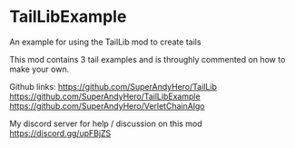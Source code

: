 # TailLibExample
An example for using the TailLib mod to create tails

This mod contains 3 tail examples and is throughly commented on how to make your own.

Github links:
https://github.com/SuperAndyHero/TailLib
https://github.com/SuperAndyHero/TailLibExample
https://github.com/SuperAndyHero/VerletChainAlgo

My discord server for help / discussion on this mod
https://discord.gg/upFBjZS
